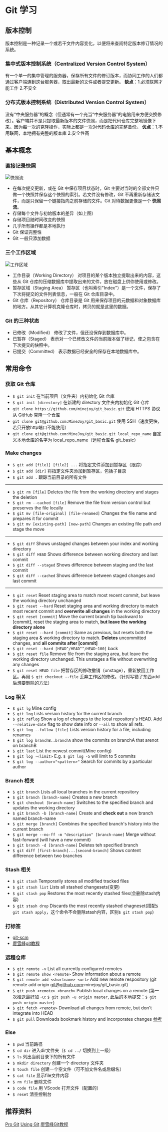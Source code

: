 # Git 学习

## 版本控制

版本控制是一种记录一个或若干文件内容变化，以便将来查阅特定版本修订情况的系统。

### 集中式版本控制系统（Centralized Version Control System）

有一个单一的集中管理的服务器，保存所有文件的修订版本，而协同工作的人们都通过客户端连到这台服务器，取出最新的文件或者提交更新。
**缺点**：1.必须联网才能工作 2.不安全

### 分布式版本控制系统（Distributed Version Control System）

没有“中央服务器”的概念（但通常有一个充当“中央服务器”的电脑用来方便交换修改）。客户端并不是只提取最新版本的文件快照，而是把代码仓库完整地镜像下来。因为每一次的克隆操作，实际上都是一次对代码仓库的完整备份。
**优点**：1.不用联网，本地拥有完整的版本库 2.安全性高

## 基本概念

### 直接记录快照

  ![快照流](D:\blog\source\_posts\git\snapshots.png)

* 在每次提交更新，或在 Git 中保存项目状态时，Git 主要对当时的全部文件只做一个快照并保存这个快照的索引。若文件没有修改，Git 不再重新存储该文件，而是只保留一个链接指向之前存储的文件。Git 对待数据更像是一个 **快照流**。
* 存储每个文件与初始版本的差异（如上图）
* 存储项目随时间改变的快照
* 几乎所有操作都是本地执行
* Git 保证完整性
* Git 一般只添加数据

### 三个工作区域

  ![工作区域](D:\blog\source\_posts\git\areas.png)

* 工作目录（Working Directory）
    对项目的某个版本独立提取出来的内容，这些从 Git 仓库的压缩数据库中提取出来的文件，放在磁盘上供你使用或修改。
* 暂存区域（Staging Area）
    暂存区（也叫索引"Index"）是一个文件，保存了下次将提交的文件列表信息，一般在 Git 仓库目录中。
* Git 仓库（Repository）
    仓库目录是 Git 用来保存项目的元数据和对象数据库的地方。从其它计算机克隆仓库时，拷贝的就是这里的数据。

### Git 的三种状态

* 已修改（Modified）
    修改了文件，但还没保存到数据库中。
* 已暂存（Staged）
    表示对一个已修改文件的当前版本做了标记，使之包含在下次提交的快照中。
* 已提交（Committed）
    表示数据已经安全的保存在本地数据库中。

## 常用命令

### 获取 Git 仓库

* `$ git init`
    在当前项目（文件夹）内初始化 Git 仓库
* `$ git init [directory]`
    在新建的 directory 文件夹内初始化 Git 仓库
* `git clone https://github.com/minejoy/git_basic.git`
     使用 HTTPS 协议从 GitHub 克隆一个仓库
* `git clone git@github.com:MineJoy/git_basic.git`
     使用 SSH（速度更快，若只开放http端口不能使用）
* `git clone git@github.com:MineJoy/git_basic.git local_repo_name`
     自定义本地仓库的名字为 local_repo_name（远程仓库名 git_basic）

### Make changes

* `$ git add [file1] [file2] ...`
    将指定文件添加到暂存区（跟踪）
* `$ git add [dir]`
    将指定文件夹添加到暂存区，包括子目录
* `$ git add .`
    跟踪当前目录的所有文件
---

* `$ git rm [file]`
    Deletes the file from the working directory and stages the deletion
* `$ git rm --cached [file]`
    Remove the file from version control but preserves the file locally
* `$ git mv [file-original] [file-renamed]`
    Changes the file name and prepares it for commit
* `$ git mv [existing-path] [new-path]`
    Changes an existing file path and stage the move
---

* `$ git diff`
    Shows unstaged changes between your index and working directory
* `$ git diff HEAD`
    Shows difference between working directory and last commit
* `$ git diff --staged`
    Shows difference between staging and the last commit
* `$ git diff --cached`
    Shows difference between staged changes and last commit
---

* `$ git reset`
    Reset staging area to match most recent commit, but leave the working directory unchanged
* `$ git reset --hard`
    Reset staging area and working directory to match most recent commit and **overwrite all changes** in the working directory
* `$ git reset [commit]`
    Move the current branch tip backward to [commit], reset the staging area to match, **but leave the working directory alone**
* `$ git reset --hard [commit]`
    Same as previous, but resets both the staging area & working directory to match. **Deletes** uncommitted changes, and **all commits after [commit]**
* `$ git reset --hard [HEAD^/HEAD^^/HEAD~100]`
    back
* `$ git reset file`
    Remove file from the staging area, but leave the working directory unchanged. This unstages a file without overwriting any changes
* `$ git reset HEAD file`
    把暂存区的修改撤销（unstage），重新放回工作区。再用 `$ git checkout --file` 丢弃工作区的修改。（针对写错了东西add后想要删除的方法）

### Log 相关

* `$ git lg`
    Mine config
* `$ git log`
    Lists version history for the current branch
* `$ git reflog`
    Show a log of changes to the local repository's HEAD. Add `--relative-date` flag to show date info or `--all` to show all refs.
* `$ git log --follow [file]`
    Lists version history for a file, including renames
* `$ git log branchB..branchA`
    show the commits on branchA that arenot on branchB
* `$ git last`
    List the newest commit(Mine config)
* `$ git log -<limit>`
    E.g. `$ git log -5` will limit to 5 commits
* `$ git log --author="<pattern>"`
    Search for commits by a particular author

### Branch 相关

* `$ git branch`
    Lists all local branches in the current repository
* `$ git branch [branch-name]`
    Creates a new branch
* `$ git checkout [branch-name]`
    Switches to the specified branch and updates the working directory
* `$ git branch -b [branch-name]`
    Create and **check out** a new branch named branch-name
* `$ git merge [branch]`
    Combines the specified branch's history into the current branch
* `$ git merge --no-ff -m "description" [branch-name]`
    Merge without fast-forward (will have a new commit)
* `$ git branch -d [branch-name]`
    Deletes teh specified branch
* `$ git diff [first-branch]...[second-branch]`
    Shows content difference between two branches

### Stash 相关

* `$ git stash`
    Temporarily stores all modified tracked files
* `$ git stash list`
    Lists all stashed changesets(变更)
* `$ git stash pop`
    Restores the most recently stashed files(会删除stash内容)
* `$ git stash drop`
    Discards the most recently stashed chagneset(搭配`$ git stash apply`，这个命令不会删除stash内容，区别`$ git stash pop`)

### 打标签

* [git-scm](https://git-scm.com/book/zh/v2/Git-%E5%9F%BA%E7%A1%80-%E6%89%93%E6%A0%87%E7%AD%BE)
* [廖雪峰git教程](https://www.liaoxuefeng.com/wiki/0013739516305929606dd18361248578c67b8067c8c017b000/0013762144381812a168659b3dd4610b4229d81de5056cc000)

### 远程仓库

* `$ git remote -v`
    List all currently configured remotes
* `$ git remote show <remote>`
    Show information about a remote
* `$ git remote add <shortname> <url>`
    Add new remote respository (git remote add origin git@github.com:minejoy/git_basic.git)
* `$ git push <remote> <branch>`
    Publish local changes on a remote.(第一次推送最好加 -u: `$ git push -u origin master`, 此后的本地提交：`$ git push origin master`)
* `$ git fetch <remote>`
    Download all changes from remote, but don't integrate into HEAD
* `$ git pull`
    Downloads bookmark history and incorporates changes [参考](https://www.liaoxuefeng.com/wiki/0013739516305929606dd18361248578c67b8067c8c017b000/0013760174128707b935b0be6fc4fc6ace66c4f15618f8d000)

### Else

* `$ pwd`
    当前路径
* `$ cd dir`
    进入dir文件夹（`$ cd ../` 切换到上一级）
* `$ ls`
    列出当前目录下的所有文件
* `$ mkdir directory`
    创建一个 directory 文件夹
* `$ touch file`
    创建一个空文件（可不加文件名或后缀名）
* `$ cat file`
    显示file文件内容
* `$ rm file`
    删除文件
* `$ code file`
    用 VScode 打开文件（配置的）
* `$ reset`
    清空控制台

## 推荐资料

[Pro Git](https://git-scm.com/book/zh/v2)
[Using Git](https://help.github.com/categories/using-git/)
[廖雪峰Git教程](https://git-scm.com/book/zh/v2)